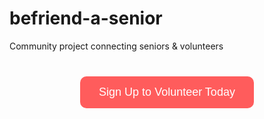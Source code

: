 # befriend-a-senior
Community project connecting seniors &amp; volunteers


<div style="text-align:center; margin: 40px 0;">
  <a href="https://forms.gle/anYq1wdv6ZWmFgdr6" target="_blank">
    <button style="
      background-color: #ff5c5c;
      color: white;
      border: none;
      padding: 15px 30px;
      font-size: 18px;
      border-radius: 10px;
      cursor: pointer;
      transition: 0.3s ease;
    " onmouseover="this.style.backgroundColor='#ff7a7a'" onmouseout="this.style.backgroundColor='#ff5c5c'">
      Sign Up to Volunteer Today
    </button>
  </a>
</div>
